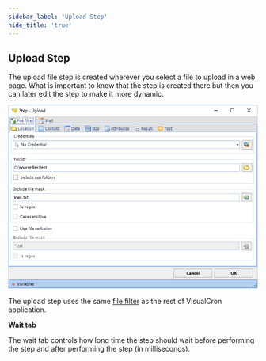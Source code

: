 ```yaml
---
sidebar_label: 'Upload Step'
hide_title: 'true'
---
```


## Upload Step

The upload file step is created wherever you select a file to upload in a web page. What is important to know that the step is created there but then you can later edit the step to make it more dynamic.

![](../../../../../static/img/stepupload.png)

The upload step uses the same [file filter](../../../server/job-tasks-file-filter) as the rest of VisualCron application.
 
**Wait tab**

The wait tab controls how long time the step should wait before performing the step and after performing the step (in milliseconds).